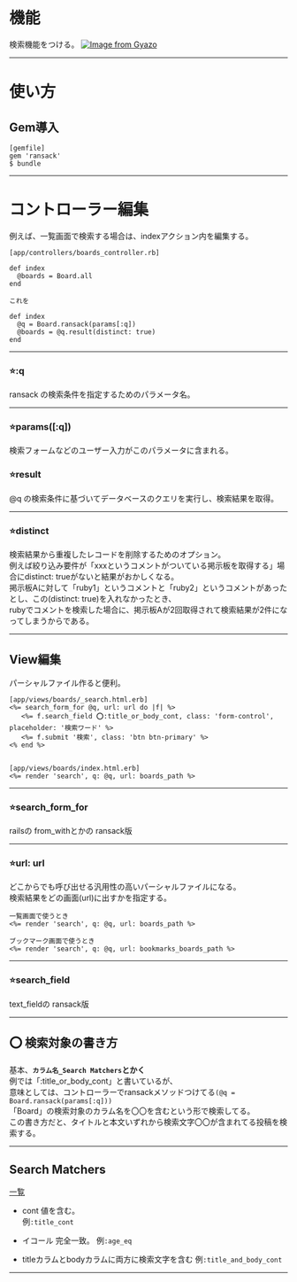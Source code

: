 # 機能
検索機能をつける。
[![Image from Gyazo](https://i.gyazo.com/dda13493618f4c0910d89b8dc6bb1ca5.png)](https://gyazo.com/dda13493618f4c0910d89b8dc6bb1ca5)
***

# 使い方
## Gem導入
~~~
[gemfile]
gem 'ransack'
$ bundle
~~~
***

# コントローラー編集
例えば、一覧画面で検索する場合は、indexアクション内を編集する。    
~~~
[app/controllers/boards_controller.rb]

def index
  @boards = Board.all
end

これを

def index
  @q = Board.ransack(params[:q])
  @boards = @q.result(distinct: true)
end
~~~
***

### ⭐️:q
ransack の検索条件を指定するためのパラメータ名。  
***

### ⭐️params([:q])
検索フォームなどのユーザー入力がこのパラメータに含まれる。

### ⭐️result
@q の検索条件に基づいてデータベースのクエリを実行し、検索結果を取得。
***

### ⭐️distinct
検索結果から重複したレコードを削除するためのオプション。    
例えば絞り込み要件が「xxxというコメントがついている掲示板を取得する」場合にdistinct: trueがないと結果がおかしくなる。    
掲示板Aに対して「ruby1」というコメントと「ruby2」というコメントがあったとし、この(distinct: true)を入れなかったとき、    
rubyでコメントを検索した場合に、掲示板Aが2回取得されて検索結果が2件になってしまうからである。
***

## View編集
パーシャルファイル作ると便利。
~~~
[app/views/boards/_search.html.erb]
<%= search_form_for @q, url: url do |f| %>
   <%= f.search_field ⭕️:title_or_body_cont, class: 'form-control', placeholder: '検索ワード' %>
   <%= f.submit '検索', class: 'btn btn-primary' %>
<% end %>


[app/views/boards/index.html.erb]
<%= render 'search', q: @q, url: boards_path %>
~~~
***

### ⭐️search_form_for
railsの from_withとかの ransack版
***

### ⭐️url: url
どこからでも呼び出せる汎用性の高いパーシャルファイルになる。    
検索結果をどの画面(url)に出すかを指定する。
~~~
一覧画面で使うとき
<%= render 'search', q: @q, url: boards_path %>

ブックマーク画面で使うとき
<%= render 'search', q: @q, url: bookmarks_boards_path %>
~~~
***

### ⭐️search_field
text_fieldの ransack版
***

## ⭕️ 検索対象の書き方
基本、**`カラム名_Search Matchers`とかく**    
例では「:title_or_body_cont」と書いているが、    
意味としては、コントローラーでransackメソッドつけてる`(@q = Board.ransack(params[:q]))`    
「Board」の検索対象のカラム名を〇〇を含むという形で検索してる。   
この書き方だと、タイトルと本文いずれから検索文字〇〇が含まれてる投稿を検索する。
***

## Search Matchers
[一覧](https://activerecord-hackery.github.io/ransack/getting-started/search-matches/)    
    
- cont
値を含む。    
例`:title_cont`

- イコール
完全一致。
例`:age_eq`

- titleカラムとbodyカラムに両方に検索文字を含む
例`:title_and_body_cont`
***

